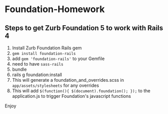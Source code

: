Foundation-Homework
===================

## Steps to get Zurb Foundation 5 to work with Rails 4

1. Install Zurb Foundation Rails gem
 1. `gem install foundation-rails`
2. add `gem 'foundation-rails'` to your Gemfile
 1. need to have `sass-rails`
3. bundle
4. rails g foundation:install
 1. This will generate a foundation_and_overrides.scss in `app/assets/stylesheets` for any overrides
 2. This will add `$(function(){ $(document).foundation(); });` to the application.js to trigger Foundation's javascript functions

Enjoy